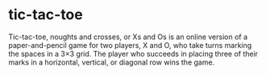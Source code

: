 # tic-tac-toe
Tic-tac-toe, noughts and crosses, or Xs and Os is an online version of a paper-and-pencil game for two players, X and O, who take turns marking the spaces in a 3×3 grid. The player who succeeds in placing three of their marks in a horizontal, vertical, or diagonal row wins the game.
